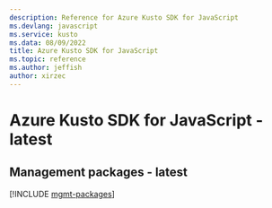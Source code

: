```yaml
---
description: Reference for Azure Kusto SDK for JavaScript
ms.devlang: javascript
ms.service: kusto
ms.data: 08/09/2022
title: Azure Kusto SDK for JavaScript
ms.topic: reference
ms.author: jeffish
author: xirzec
---
```

# Azure Kusto SDK for JavaScript - latest

## Management packages - latest
[!INCLUDE [mgmt-packages](kusto-mgmt-index.md)]